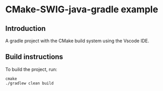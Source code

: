 # CMake-SWIG-java-gradle example

## Introduction

A gradle project with the CMake build system using the Vscode IDE.

## Build instructions

To build the project, run:
```
cmake
./gradlew clean build
```